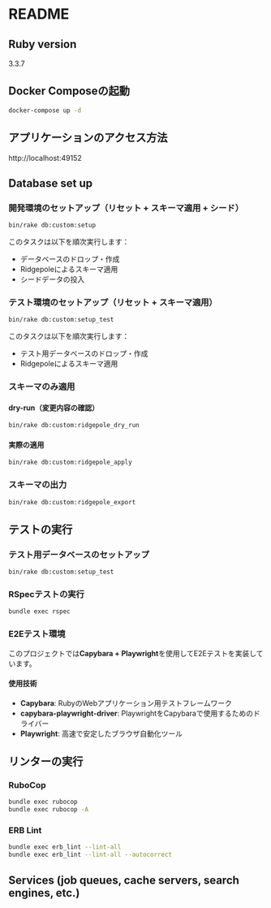 # README

## Ruby version
3.3.7

## Docker Composeの起動
```bash
docker-compose up -d
```

## アプリケーションのアクセス方法
http://localhost:49152

## Database set up

### 開発環境のセットアップ（リセット + スキーマ適用 + シード）

```bash
bin/rake db:custom:setup
```

このタスクは以下を順次実行します：
- データベースのドロップ・作成
- Ridgepoleによるスキーマ適用
- シードデータの投入

### テスト環境のセットアップ（リセット + スキーマ適用）

```bash
bin/rake db:custom:setup_test
```

このタスクは以下を順次実行します：
- テスト用データベースのドロップ・作成
- Ridgepoleによるスキーマ適用

### スキーマのみ適用

#### dry-run（変更内容の確認）

```bash
bin/rake db:custom:ridgepole_dry_run
```

#### 実際の適用

```bash
bin/rake db:custom:ridgepole_apply
```

### スキーマの出力

```bash
bin/rake db:custom:ridgepole_export
```

## テストの実行

### テスト用データベースのセットアップ

```bash
bin/rake db:custom:setup_test
```

### RSpecテストの実行

```bash
bundle exec rspec
```

### E2Eテスト環境
このプロジェクトでは**Capybara + Playwright**を使用してE2Eテストを実装しています。

#### 使用技術
- **Capybara**: RubyのWebアプリケーション用テストフレームワーク
- **capybara-playwright-driver**: PlaywrightをCapybaraで使用するためのドライバー
- **Playwright**: 高速で安定したブラウザ自動化ツール

## リンターの実行
### RuboCop
```bash
bundle exec rubocop
bundle exec rubocop -A
```

### ERB Lint
```bash
bundle exec erb_lint --lint-all
bundle exec erb_lint --lint-all --autocorrect
```

## Services (job queues, cache servers, search engines, etc.)
